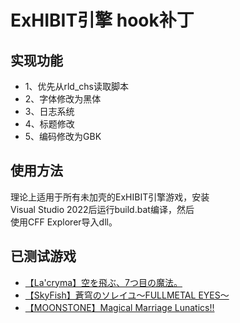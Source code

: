 # ExHIBIT引擎 hook补丁

## 实现功能
- 1、优先从rld_chs读取脚本
- 2、字体修改为黑体
- 3、日志系统
- 4、标题修改
- 5、编码修改为GBK

## 使用方法
理论上适用于所有未加壳的ExHIBIT引擎游戏，安装<br>
Visual Studio 2022后运行build.bat编译，然后<br>
使用CFF Explorer导入dll。

## 已测试游戏
- [【La'cryma】空を飛ぶ、7つ目の魔法。](https://vndb.org/v1617)
- [【SkyFish】蒼穹のソレイユ～FULLMETAL EYES～](https://vndb.org/v4910)
- [【MOONSTONE】Magical Marriage Lunatics!!](https://vndb.org/v12559)

